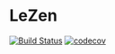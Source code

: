 # LeZen

[![Build Status](https://travis-ci.org/AntoineAntix/LeZen.svg?branch=master)](https://travis-ci.org/AntoineAntix/LeZen)
[![codecov](https://codecov.io/gh/AntoineAntix/LeZen/branch/master/graph/badge.svg)](https://codecov.io/gh/AntoineAntix/LeZen)
